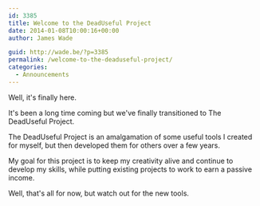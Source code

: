 ```yaml
---
id: 3385
title: Welcome to the DeadUseful Project
date: 2014-01-08T10:00:16+00:00
author: James Wade

guid: http://wade.be/?p=3385
permalink: /welcome-to-the-deaduseful-project/
categories:
  - Announcements
---
```

<p class="lead">
  Well, it's finally here.
</p>

It's been a long time coming but we've finally transitioned to The DeadUseful Project.

The DeadUseful Project is an amalgamation of some useful tools I created for myself, but then developed them for others over a few years.

My goal for this project is to keep my creativity alive and continue to develop my skills, while putting existing projects to work to earn a passive income.

Well, that's all for now, but watch out for the new tools.